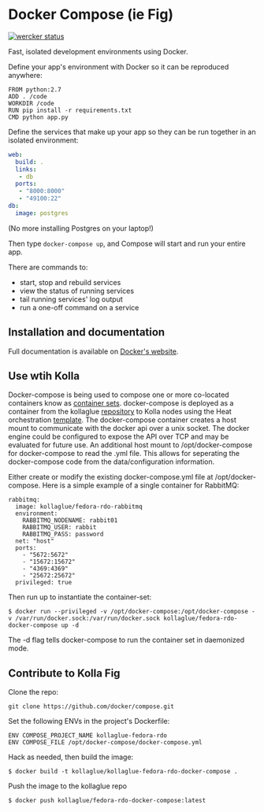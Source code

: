 Docker Compose (ie Fig)
=======================

[![wercker status](https://app.wercker.com/status/d5dbac3907301c3d5ce735e2d5e95a5b/s/master "wercker status")](https://app.wercker.com/project/bykey/d5dbac3907301c3d5ce735e2d5e95a5b)

Fast, isolated development environments using Docker.

Define your app's environment with Docker so it can be reproduced anywhere:

    FROM python:2.7
    ADD . /code
    WORKDIR /code
    RUN pip install -r requirements.txt
    CMD python app.py

Define the services that make up your app so they can be run together in an isolated environment:

```yaml
web:
  build: .
  links:
   - db
  ports:
   - "8000:8000"
   - "49100:22"
db:
  image: postgres
```

(No more installing Postgres on your laptop!)

Then type `docker-compose up`, and Compose will start and run your entire app.

There are commands to:

 - start, stop and rebuild services
 - view the status of running services
 - tail running services' log output
 - run a one-off command on a service

Installation and documentation
------------------------------

Full documentation is available on [Docker's website](https://docs.docker.com/compose/).

Use wtih Kolla
--------------

Docker-compose is being used to compose one or more co-located containers know
as [container sets][]. docker-compose is deployed as a container from the
kollaglue [repository][] to Kolla nodes using the Heat orchestration
[template]. The docker-compose container creates a host mount to communicate
with the docker api over a unix socket. The docker engine could be configured
to expose the API over TCP and may be evaluated for future use. An additional
host mount to /opt/docker-compose for docker-compose to read the .yml file.
This allows for seperating the docker-compose code from the data/configuration
information.

Either create or modify the existing docker-compose.yml file at
/opt/docker-compose. Here is a simple example of a single container for
RabbitMQ:

```
rabbitmq:
  image: kollaglue/fedora-rdo-rabbitmq
  environment:
    RABBITMQ_NODENAME: rabbit01
    RABBITMQ_USER: rabbit
    RABBITMQ_PASS: password
  net: "host"
  ports:
    - "5672:5672"
    - "15672:15672"
    - "4369:4369"
    - "25672:25672"
  privileged: true
```

Then run up to instantiate the container-set:
```
$ docker run --privileged -v /opt/docker-compose:/opt/docker-compose -v /var/run/docker.sock:/var/run/docker.sock kollaglue/fedora-rdo-docker-compose up -d
```
The -d flag tells docker-compose to run the container set in daemonized mode.

[container sets]: https://github.com/stackforge/kolla/blob/master/specs/containerize-openstack.rst
[template]: https://github.com/stackforge/kolla/tree/master/devenv
[repository]: https://registry.hub.docker.com/u/kollaglue/fedora-rdo-docker-compose/

Contribute to Kolla Fig
-----------------------

Clone the repo:
```
git clone https://github.com/docker/compose.git
```
Set the following ENVs in the project's Dockerfile:
```
ENV COMPOSE_PROJECT_NAME kollaglue-fedora-rdo
ENV COMPOSE_FILE /opt/docker-compose/docker-compose.yml
```
Hack as needed, then build the image:
```
$ docker build -t kollaglue/kollaglue-fedora-rdo-docker-compose .
```
Push the image to the kollaglue repo
```
$ docker push kollaglue/fedora-rdo-docker-compose:latest
```
